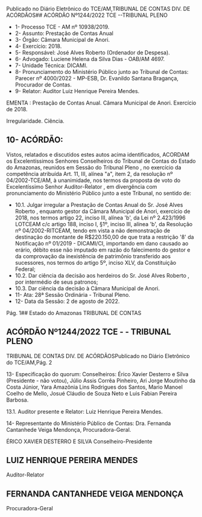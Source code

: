 Publicado  no  Diário  Eletrônico do TCE/AM,TRIBUNAL DE CONTAS DIV. DE ACÓRDÃOS## ACÓRDÃO Nº1244/2022  TCE --TRIBUNAL PLENO

- 1- Processo TCE - AM nº 10938/2019.
- 2- Assunto: Prestação de Contas Anual
- 3- Órgão: Câmara Municipal de Anori.
- 4- Exercício: 2018.
- 5- Responsável: José Alves Roberto (Ordenador de Despesa).
- 6- Advogado: Luciene Helena da Silva Dias - OAB/AM 4697.
- 7- Unidade Técnica: DICAMI.
- 8- Pronunciamento  do  Ministério  Público  junto  ao  Tribunal  de  Contas: Parecer  nº 4000/2022 - MP-ESB, Dr. Evanildo Santana Bragança, Procurador de Contas.
- 9- Relator: Auditor Luiz Henrique Pereira Mendes.

EMENTA : Prestação  de  Contas  Anual. Câmara Municipal de Anori. Exercício de 2018.

Irregularidade. Ciência.

## 10-  ACÓRDÃO:

Vistos, relatados e discutidos estes autos acima identificados, ACORDAM os Excelentíssimos Senhores Conselheiros do Tribunal de Contas do Estado do Amazonas, reunidos em Sessão do Tribunal Pleno , no exercício da competência atribuída Art. 11, III, alínea  "a",  item  2,  da  resolução  nº  04/2002-TCE/AM, à  unanimidade, nos  termos  da proposta  de  voto  do  Excelentíssimo  Senhor  Auditor-Relator , em  divergência com pronunciamento do Ministério Público junto a este Tribunal, no sentido de:

- 10.1. Julgar  irregular a  Prestação  de  Contas  Anual  do Sr.  José  Alves Roberto , enquanto gestor da Câmara Municipal de Anori, exercício de 2018, nos termos artigo 22, inciso III, alínea 'b', da Lei nº 2.423/1996 LOTCEAM  c/c  artigo  188,  inciso  I,  §1º,  inciso  III,  alínea  'b',  da Resolução nº 04/2002-RITCEAM, tendo em vista a não demonstração de destinação do montante de R$220.150,00 de  que trata  a  restrição '8'  da  Notificação  nº  01/2019  -  DICAMI/CI,  importando  em  dano causado ao erário, débito esse não imputado em razão do falecimento do gestor e da comprovação da inexistência de patrimônio transferido aos sucessores, nos termos do artigo 5º, inciso XLV, da Constituição Federal;
- 10.2. Dar ciência da decisão aos herdeiros do Sr. José Alves Roberto , por intermédio de seus patronos;
- 10.3. Dar ciência da decisão à Câmara Municipal de Anori.
- 11-  Ata: 28ª Sessão Ordinária - Tribunal Pleno.
- 12-  Data da Sessão: 2 de agosto de 2022.

Pág. 1## Estado do Amazonas TRIBUNAL DE CONTAS

## ACÓRDÃO Nº1244/2022  TCE - - TRIBUNAL PLENO

TRIBUNAL DE CONTAS DIV. DE ACÓRDÃOSPublicado  no  Diário  Eletrônico do TCE/AM,Pág. 2

13-  Especificação do quorum: Conselheiros: Érico Xavier Desterro e Silva (Presidente - não  votou),  Júlio  Assis  Corrêa  Pinheiro,  Ari  Jorge  Moutinho  da  Costa  Júnior,  Yara Amazônia Lins Rodrigues dos Santos, Mario Manoel Coelho de Mello, Josué Cláudio de Souza Neto e Luis Fabian Pereira Barbosa.

13.1. Auditor presente e Relator: Luiz Henrique Pereira Mendes.

14-  Representante do Ministério Público de Contas: Dra. Fernanda Cantanhede Veiga Mendonça, Procuradora-Geral.

ÉRICO XAVIER DESTERRO E SILVA Conselheiro-Presidente

## LUIZ HENRIQUE PEREIRA MENDES

Auditor-Relator

## FERNANDA CANTANHEDE VEIGA MENDONÇA

Procuradora-Geral